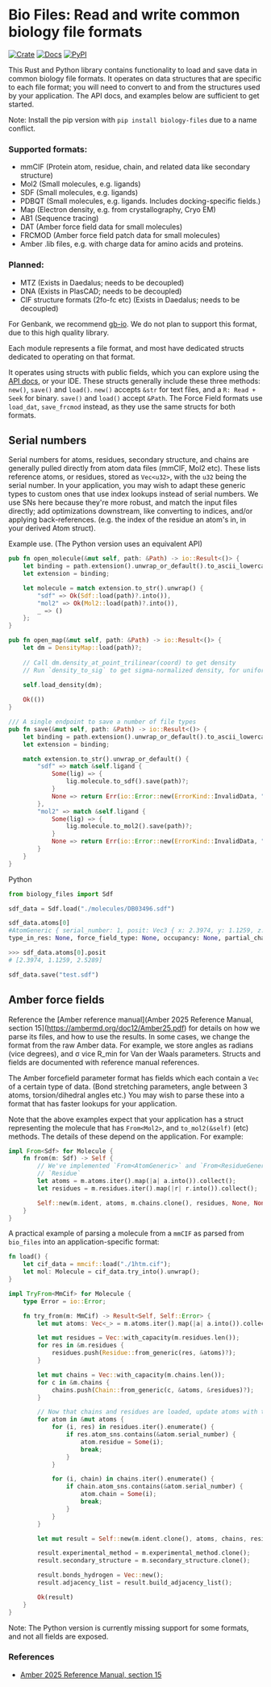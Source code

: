 # Bio Files: Read and write common biology file formats

[![Crate](https://img.shields.io/crates/v/bio_files.svg)](https://crates.io/crates/bio_files)
[![Docs](https://docs.rs/bio_files/badge.svg)](https://docs.rs/bio_files)
[![PyPI](https://img.shields.io/pypi/v/biology-files.svg)](https://pypi.org/project/biology-files)


This Rust and Python library contains functionality to load and save data in common biology file formats. It operates
on data structures that are specific to each file format; you will need to convert to and from the structures
used by your application. The API docs, and examples below are sufficient to get started.

Note: Install the pip version with `pip install biology-files` due to a name conflict.

### Supported formats:
- mmCIF (Protein atom, residue, chain, and related data like secondary structure)
- Mol2 (Small molecules, e.g. ligands)
- SDF (Small molecules, e.g. ligands)
- PDBQT (Small molecules, e.g. ligands. Includes docking-specific fields.)
- Map (Electron density, e.g. from crystallography, Cryo EM)
- AB1 (Sequence tracing)
- DAT (Amber force field data for small molecules)
- FRCMOD (Amber force field patch data for small molecules)
- Amber .lib files, e.g. with charge data for amino acids and proteins.

### Planned:
- MTZ (Exists in Daedalus; needs to be decoupled)
- DNA (Exists in PlasCAD; needs to be decoupled)
- CIF structure formats (2fo-fc etc) (Exists in Daedalus; needs to be decoupled)


For Genbank, we recommend [gb-io](https://docs.rs/gb-io/latest/gb_io/).  We do not plan to support this format, due to this high quality library.

Each module represents a file format, and most have dedicated structs dedicated to operating on that format.

It operates using structs with public fields, which you can explore
using the [API docs](https://docs.rs/bio_files), or your IDE. These structs generally include these three methods: `new()`,
`save()` and `load()`. `new()` accepts `&str` for text files, and a `R: Read + Seek` for binary. `save()` and
`load()` accept `&Path`.
The Force Field formats use `load_dat`, `save_frcmod` instead, as they use the same structs for both formats.

## Serial numbers
Serial numbers for atoms, residues, secondary structure, and chains are generally pulled directly from atom data files
(mmCIF, Mol2 etc). These lists reference atoms, or residues, stored as `Vec<u32>`, with the `u32` being the serial number.
In your application, you may wish to adapt these generic types to custom ones that use index lookups
instead of serial numbers. We use SNs here because they're more robust, and match the input files directly;
add optimizations downstream, like converting to indices, and/or applying back-references. (e.g. the index of the residue
an atom's in, in your derived Atom struct).

Example use. (The Python version uses an equivalent API)

```rust
pub fn open_molecule(&mut self, path: &Path) -> io::Result<()> {
    let binding = path.extension().unwrap_or_default().to_ascii_lowercase();
    let extension = binding;

    let molecule = match extension.to_str().unwrap() {
        "sdf" => Ok(Sdf::load(path)?.into()),
        "mol2" => Ok(Mol2::load(path)?.into()),
        _ => ()
    };
}

pub fn open_map(&mut self, path: &Path) -> io::Result<()> {
    let dm = DensityMap::load(path)?;
    
    // Call dm.density_at_point_trilinear(coord) to get density
    // Run `density_to_sig` to get sigma-normalized density, for uniform display.
    
    self.load_density(dm);

    Ok(())
}

/// A single endpoint to save a number of file types
pub fn save(&mut self, path: &Path) -> io::Result<()> {
    let binding = path.extension().unwrap_or_default().to_ascii_lowercase();
    let extension = binding;

    match extension.to_str().unwrap_or_default() {
        "sdf" => match &self.ligand {
            Some(lig) => {
                lig.molecule.to_sdf().save(path)?;
            }
            None => return Err(io::Error::new(ErrorKind::InvalidData, "No ligand to save")),
        },
        "mol2" => match &self.ligand {
            Some(lig) => {
                lig.molecule.to_mol2().save(path)?;
            }
            None => return Err(io::Error::new(ErrorKind::InvalidData, "No ligand to save")),
        }
    }
}
```

Python
```python
from biology_files import Sdf

sdf_data = Sdf.load("./molecules/DB03496.sdf")

sdf_data.atoms[0]
#AtomGeneric { serial_number: 1, posit: Vec3 { x: 2.3974, y: 1.1259, z: 2.5289 }, element: Chlorine, 
type_in_res: None, force_field_type: None, occupancy: None, partial_charge: None, hetero: true }

>>> sdf_data.atoms[0].posit
# [2.3974, 1.1259, 2.5289]

sdf_data.save("test.sdf")
```

## Amber force fields

Reference the [Amber reference manual](Amber 2025 Reference Manual, section 15](https://ambermd.org/doc12/Amber25.pdf)
for details on how we parse its files, and how to use the results. In some cases, we change the format from
the raw Amber data. For example, we store angles as radians (vice degrees), and σ vice R_min for Van der Waals
parameters. Structs and fields are documented with reference manual references.

The Amber forcefield parameter format has fields which each contain a `Vec` of a certain type of data. (Bond stretching parameters,
angle between 3 atoms, torsion/dihedral angles etc.) You may wish to parse these into a format that has faster lookups
for your application.


Note that the above examples expect that your application has a struct representing the molecule that has
`From<Mol2>`, and `to_mol2(&self)` (etc) methods. The details of these depend on the application. For example:

```rust
impl From<Sdf> for Molecule {
    fn from(m: Sdf) -> Self {
        // We've implemented `From<AtomGeneric>` and `From<ResidueGeneric>` for our application's `Atom` and
        // `Residue`
        let atoms = m.atoms.iter().map(|a| a.into()).collect();
        let residues = m.residues.iter().map(|r| r.into()).collect();

        Self::new(m.ident, atoms, m.chains.clone(), residues, None, None);
    }
}
```

A practical example of parsing a molecule from a `mmCIF` as parsed from `bio_files` into an application-specific format:
```rust
fn load() {
    let cif_data = mmcif::load("./1htm.cif");
    let mol: Molecule = cif_data.try_into().unwrap();
}

impl TryFrom<MmCif> for Molecule {
    type Error = io::Error;

    fn try_from(m: MmCif) -> Result<Self, Self::Error> {
        let mut atoms: Vec<_> = m.atoms.iter().map(|a| a.into()).collect();

        let mut residues = Vec::with_capacity(m.residues.len());
        for res in &m.residues {
            residues.push(Residue::from_generic(res, &atoms)?);
        }

        let mut chains = Vec::with_capacity(m.chains.len());
        for c in &m.chains {
            chains.push(Chain::from_generic(c, &atoms, &residues)?);
        }

        // Now that chains and residues are loaded, update atoms with their back-ref index.
        for atom in &mut atoms {
            for (i, res) in residues.iter().enumerate() {
                if res.atom_sns.contains(&atom.serial_number) {
                    atom.residue = Some(i);
                    break;
                }
            }

            for (i, chain) in chains.iter().enumerate() {
                if chain.atom_sns.contains(&atom.serial_number) {
                    atom.chain = Some(i);
                    break;
                }
            }
        }

        let mut result = Self::new(m.ident.clone(), atoms, chains, residues, None, None);

        result.experimental_method = m.experimental_method.clone();
        result.secondary_structure = m.secondary_structure.clone();

        result.bonds_hydrogen = Vec::new();
        result.adjacency_list = result.build_adjacency_list();

        Ok(result)
    }
}
```

Note: The Python version is currently missing support for some formats, and not all fields are exposed.


### References
- [Amber 2025 Reference Manual, section 15](https://ambermd.org/doc12/Amber25.pdf)